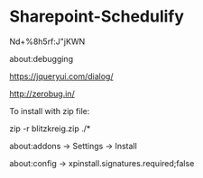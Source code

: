 # Sharepoint-Schedulify

Nd+%8h5rf:J"jKWN

about:debugging

https://jqueryui.com/dialog/

http://zerobug.in/


To install with zip file:

zip -r blitzkreig.zip ./*

about:addons -> Settings -> Install

about:config -> xpinstall.signatures.required;false
